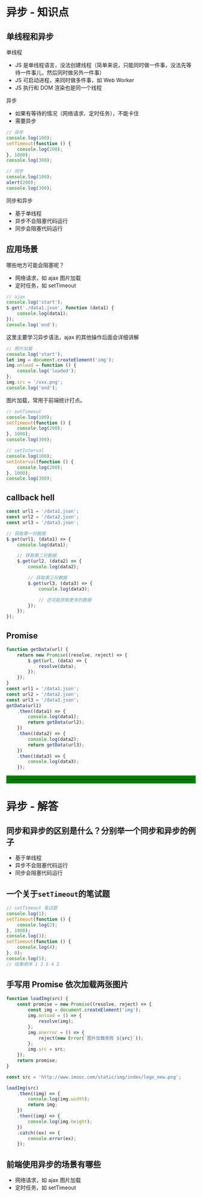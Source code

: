 # 异步 - 知识点

## 单线程和异步

单线程

- JS 是单线程语言，没法创建线程（简单来说，只能同时做一件事，没法先等待一件事儿，然后同时做另外一件事）
- JS 可启动进程，来同时做多件事，如 Web Worker
- JS 执行和 DOM 渲染也是同一个线程

异步

- 如果有等待的情况（网络请求、定时任务），不能卡住
- 需要异步

```js
// 异步
console.log(100);
setTimeout(function () {
	console.log(200);
}, 1000);
console.log(300);

// 同步
console.log(100);
alert(200);
console.log(300);
```

同步和异步

- 基于单线程
- 异步不会阻塞代码运行
- 同步会阻塞代码运行

## 应用场景

哪些地方可能会阻塞呢？

- 网络请求，如 ajax 图片加载
- 定时任务，如 setTimeout

```js
// ajax
console.log('start');
$.get('./data1.json', function (data1) {
	console.log(data1);
});
console.log('end');
```

这里主要学习异步语法，ajax 的其他操作后面会详细讲解

```js
// 图片加载
console.log('start');
let img = document.createElement('img');
img.onload = function () {
	console.log('loaded');
};
img.src = '/xxx.png';
console.log('end');
```

图片加载，常用于前端统计打点。

```js
// setTimeout
console.log(100);
setTimeout(function () {
	console.log(200);
}, 1000);
console.log(300);
```

```js
// setInterval
console.log(100);
setInterval(function () {
	console.log(200);
}, 1000);
console.log(300);
```

## callback hell

```js
const url1 = '/data1.json';
const url2 = '/data2.json';
const url3 = '/data3.json';

// 获取第一份数据
$.get(url1, (data1) => {
	console.log(data1);

	// 获取第二份数据
	$.get(url2, (data2) => {
		console.log(data2);

		// 获取第三份数据
		$.get(url3, (data3) => {
			console.log(data3);

			// 还可能获取更多的数据
		});
	});
});
```

## Promise

```js
function getData(url) {
	return new Promise((resolve, reject) => {
		$.get(url, (data) => {
			resolve(data);
		});
	});
}
const url1 = '/data1.json';
const url2 = '/data2.json';
const url3 = '/data3.json';
getData(url1)
	.then((data1) => {
		console.log(data1);
		return getData(url2);
	})
	.then((data2) => {
		console.log(data2);
		return getData(url3);
	})
	.then((data3) => {
		console.log(data3);
	});
```

<hr style="border: 10px solid green" />

# 异步 - 解答

## 同步和异步的区别是什么？分别举一个同步和异步的例子

- 基于单线程
- 异步不会阻塞代码运行
- 同步会阻塞代码运行

## 一个关于`setTimeout`的笔试题

```javascript
// setTimeout 笔试题
console.log(1);
setTimeout(function () {
	console.log(2);
}, 1000);
console.log(3);
setTimeout(function () {
	console.log(4);
}, 0);
console.log(5);
// 结果顺序 1 3 5 4 2
```

## 手写用 Promise 依次加载两张图片

```js
function loadImg(src) {
	const promise = new Promise((resolve, reject) => {
		const img = document.createElement('img');
		img.onload = () => {
			resolve(img);
		};
		img.onerror = () => {
			reject(new Error(`图片加载失败 ${src}`));
		};
		img.src = src;
	});
	return promise;
}

const src = 'http://www.imooc.com/static/img/index/logo_new.png';

loadImg(src)
	.then((img) => {
		console.log(img.width);
		return img;
	})
	.then((img) => {
		console.log(img.height);
	})
	.catch((ex) => {
		console.error(ex);
	});
```

## 前端使用异步的场景有哪些

- 网络请求，如 ajax 图片加载
- 定时任务，如 setTimeout
